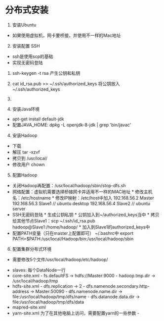 # 分布式安装
 1. 安装Ubuntu
  - 如果使用虚拟机，网卡要桥接，并使用不一样的Mac地址
 2. 安装配置 SSH
  - ssh是使用scp的基础
  - 实现无密码登陆
   1. ssh-keygen -t rsa 产生公钥和私钥
   2. cat id_rsa.pub >> ~/.ssh/authorized_keys 将公钥放入~/.ssh/authorized_keys
   3.

  3. 安装Java环境
   - apt-get install default-jdk
   - 配置JAVA_HOME: dpkg -L openjdk-8-jdk | grep 'bin/javac'

  4. 安装Hadoop
   - 下载
   - 解压 tar -xzvf
   - 拷贝到 /usr/local/
   - 修改用户 chown

  5. 配置Hadoop
   - 关闭Hadoop再配置：/usr/local/hadoop/sbin/stop-dfs.sh
   - 网络配置：虚拟机需要选择桥接网卡并适用不一样的MAC地址
    * 修改主机名：/etc/hostname
    * 修改IP映射：/etc/host中加入
	     192.168.56.2 Master
	     192.168.56.3 Slave1 // ubuntu desktop
	     192.168.56.4 Slave2 // ubuntu server
   - SSH无密码登陆
    * 生成公钥私钥
    * 公钥加入到~/authorized_keys当中
    * 拷贝给其他节点Slave1：scp ~/.ssh/id_rsa.pub hadoop@Slave1:/home/hadoop/
    * 加入到Slave1的authorized_keys中
   - 配置PATH变量（只在master上配置即可） ~/.bashrc中
    export PATH=$PATH:/usr/local/Hadoop/bin:/usr/local/hadoop/sbin

 6. 配置集群分布式环境
  - 需要修改5个文件/usr/local/hadoop/etc/hadoop/
   * slaves: 每个DataNode一行
   * core-site.xml
   	- fs.defaultFS -> hdfs://Master:9000
   	- hadoop.tmp.dir -> /usr/local/hadoop/tmp
   * hdfs-site.xml
    - dfs.replication -> 2
    - dfs.namenode.secondary.http-address -> Master:50090
    - dfs.namenode.name.dir -> file:/usr/local/hadoop/tmp/dfs/name
    - dfs.datanode.data.dir -> file:/usr/local/hadoop/tmp/dfs/data
   * mapred-site.xml
   * yarn-site.xml 为了在其他电脑上访问，需要配置yarn的一些参数
    - 


